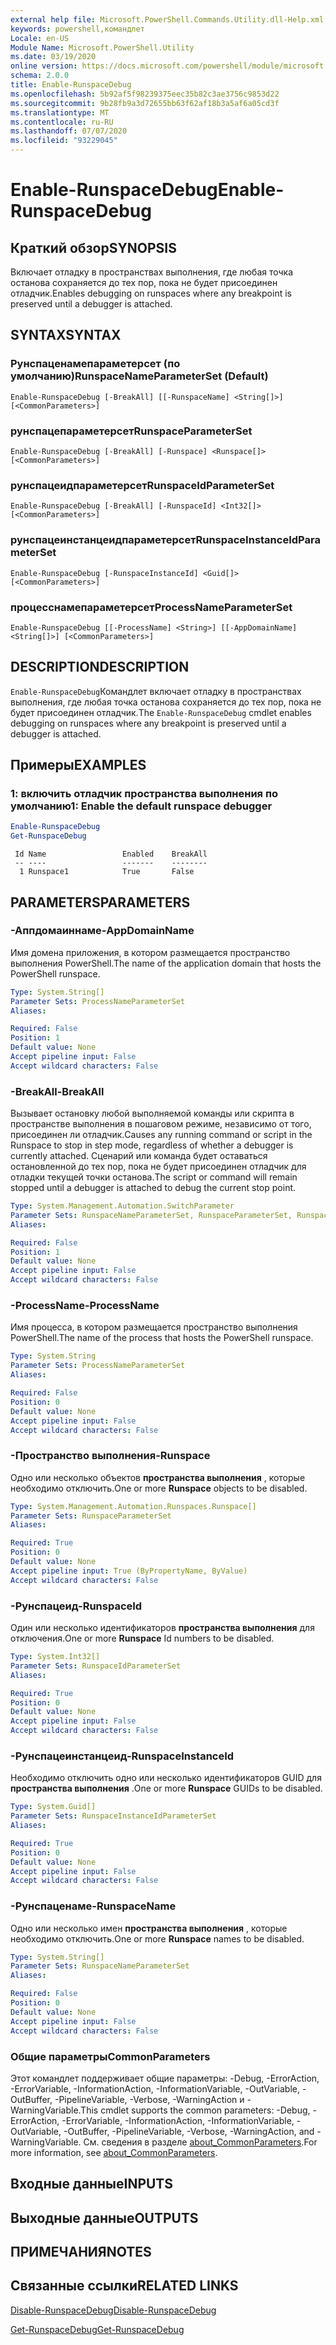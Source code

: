 ```yaml
---
external help file: Microsoft.PowerShell.Commands.Utility.dll-Help.xml
keywords: powershell,командлет
Locale: en-US
Module Name: Microsoft.PowerShell.Utility
ms.date: 03/19/2020
online version: https://docs.microsoft.com/powershell/module/microsoft.powershell.utility/enable-runspacedebug?view=powershell-6&WT.mc_id=ps-gethelp
schema: 2.0.0
title: Enable-RunspaceDebug
ms.openlocfilehash: 5b92af5f98239375eec35b82c3ae3756c9853d22
ms.sourcegitcommit: 9b28fb9a3d72655bb63f62af18b3a5af6a05cd3f
ms.translationtype: MT
ms.contentlocale: ru-RU
ms.lasthandoff: 07/07/2020
ms.locfileid: "93229045"
---
```

# <span data-ttu-id="ca90f-103">Enable-RunspaceDebug</span><span class="sxs-lookup"><span data-stu-id="ca90f-103">Enable-RunspaceDebug</span></span>

## <span data-ttu-id="ca90f-104">Краткий обзор</span><span class="sxs-lookup"><span data-stu-id="ca90f-104">SYNOPSIS</span></span>
<span data-ttu-id="ca90f-105">Включает отладку в пространствах выполнения, где любая точка останова сохраняется до тех пор, пока не будет присоединен отладчик.</span><span class="sxs-lookup"><span data-stu-id="ca90f-105">Enables debugging on runspaces where any breakpoint is preserved until a debugger is attached.</span></span>

## <span data-ttu-id="ca90f-106">SYNTAX</span><span class="sxs-lookup"><span data-stu-id="ca90f-106">SYNTAX</span></span>

### <span data-ttu-id="ca90f-107">Рунспаценамепараметерсет (по умолчанию)</span><span class="sxs-lookup"><span data-stu-id="ca90f-107">RunspaceNameParameterSet (Default)</span></span>

```
Enable-RunspaceDebug [-BreakAll] [[-RunspaceName] <String[]>] [<CommonParameters>]
```

### <span data-ttu-id="ca90f-108">рунспацепараметерсет</span><span class="sxs-lookup"><span data-stu-id="ca90f-108">RunspaceParameterSet</span></span>

```
Enable-RunspaceDebug [-BreakAll] [-Runspace] <Runspace[]> [<CommonParameters>]
```

### <span data-ttu-id="ca90f-109">рунспацеидпараметерсет</span><span class="sxs-lookup"><span data-stu-id="ca90f-109">RunspaceIdParameterSet</span></span>

```
Enable-RunspaceDebug [-BreakAll] [-RunspaceId] <Int32[]> [<CommonParameters>]
```

### <span data-ttu-id="ca90f-110">рунспацеинстанцеидпараметерсет</span><span class="sxs-lookup"><span data-stu-id="ca90f-110">RunspaceInstanceIdParameterSet</span></span>

```
Enable-RunspaceDebug [-RunspaceInstanceId] <Guid[]> [<CommonParameters>]
```

### <span data-ttu-id="ca90f-111">процесснамепараметерсет</span><span class="sxs-lookup"><span data-stu-id="ca90f-111">ProcessNameParameterSet</span></span>

```
Enable-RunspaceDebug [[-ProcessName] <String>] [[-AppDomainName] <String[]>] [<CommonParameters>]
```

## <span data-ttu-id="ca90f-112">DESCRIPTION</span><span class="sxs-lookup"><span data-stu-id="ca90f-112">DESCRIPTION</span></span>

<span data-ttu-id="ca90f-113">`Enable-RunspaceDebug`Командлет включает отладку в пространствах выполнения, где любая точка останова сохраняется до тех пор, пока не будет присоединен отладчик.</span><span class="sxs-lookup"><span data-stu-id="ca90f-113">The `Enable-RunspaceDebug` cmdlet enables debugging on runspaces where any breakpoint is preserved until a debugger is attached.</span></span>

## <span data-ttu-id="ca90f-114">Примеры</span><span class="sxs-lookup"><span data-stu-id="ca90f-114">EXAMPLES</span></span>

### <span data-ttu-id="ca90f-115">1: включить отладчик пространства выполнения по умолчанию</span><span class="sxs-lookup"><span data-stu-id="ca90f-115">1: Enable the default runspace debugger</span></span>

```powershell
Enable-RunspaceDebug
Get-RunspaceDebug
```

```Output
 Id Name                 Enabled    BreakAll
 -- ----                 -------    --------
  1 Runspace1            True       False
```

## <span data-ttu-id="ca90f-116">PARAMETERS</span><span class="sxs-lookup"><span data-stu-id="ca90f-116">PARAMETERS</span></span>

### <span data-ttu-id="ca90f-117">-Аппдомаиннаме</span><span class="sxs-lookup"><span data-stu-id="ca90f-117">-AppDomainName</span></span>

<span data-ttu-id="ca90f-118">Имя домена приложения, в котором размещается пространство выполнения PowerShell.</span><span class="sxs-lookup"><span data-stu-id="ca90f-118">The name of the application domain that hosts the PowerShell runspace.</span></span>

```yaml
Type: System.String[]
Parameter Sets: ProcessNameParameterSet
Aliases:

Required: False
Position: 1
Default value: None
Accept pipeline input: False
Accept wildcard characters: False
```

### <span data-ttu-id="ca90f-119">-BreakAll</span><span class="sxs-lookup"><span data-stu-id="ca90f-119">-BreakAll</span></span>

<span data-ttu-id="ca90f-120">Вызывает остановку любой выполняемой команды или скрипта в пространстве выполнения в пошаговом режиме, независимо от того, присоединен ли отладчик.</span><span class="sxs-lookup"><span data-stu-id="ca90f-120">Causes any running command or script in the Runspace to stop in step mode, regardless of whether a debugger is currently attached.</span></span> <span data-ttu-id="ca90f-121">Сценарий или команда будет оставаться остановленной до тех пор, пока не будет присоединен отладчик для отладки текущей точки останова.</span><span class="sxs-lookup"><span data-stu-id="ca90f-121">The script or command will remain stopped until a debugger is attached to debug the current stop point.</span></span>

```yaml
Type: System.Management.Automation.SwitchParameter
Parameter Sets: RunspaceNameParameterSet, RunspaceParameterSet, RunspaceIdParameterSet
Aliases:

Required: False
Position: 1
Default value: None
Accept pipeline input: False
Accept wildcard characters: False
```

### <span data-ttu-id="ca90f-122">-ProcessName</span><span class="sxs-lookup"><span data-stu-id="ca90f-122">-ProcessName</span></span>

<span data-ttu-id="ca90f-123">Имя процесса, в котором размещается пространство выполнения PowerShell.</span><span class="sxs-lookup"><span data-stu-id="ca90f-123">The name of the process that hosts the PowerShell runspace.</span></span>

```yaml
Type: System.String
Parameter Sets: ProcessNameParameterSet
Aliases:

Required: False
Position: 0
Default value: None
Accept pipeline input: False
Accept wildcard characters: False
```

### <span data-ttu-id="ca90f-124">-Пространство выполнения</span><span class="sxs-lookup"><span data-stu-id="ca90f-124">-Runspace</span></span>

<span data-ttu-id="ca90f-125">Одно или несколько объектов **пространства выполнения** , которые необходимо отключить.</span><span class="sxs-lookup"><span data-stu-id="ca90f-125">One or more **Runspace** objects to be disabled.</span></span>

```yaml
Type: System.Management.Automation.Runspaces.Runspace[]
Parameter Sets: RunspaceParameterSet
Aliases:

Required: True
Position: 0
Default value: None
Accept pipeline input: True (ByPropertyName, ByValue)
Accept wildcard characters: False
```

### <span data-ttu-id="ca90f-126">-Рунспацеид</span><span class="sxs-lookup"><span data-stu-id="ca90f-126">-RunspaceId</span></span>

<span data-ttu-id="ca90f-127">Один или несколько идентификаторов **пространства выполнения** для отключения.</span><span class="sxs-lookup"><span data-stu-id="ca90f-127">One or more **Runspace** Id numbers to be disabled.</span></span>

```yaml
Type: System.Int32[]
Parameter Sets: RunspaceIdParameterSet
Aliases:

Required: True
Position: 0
Default value: None
Accept pipeline input: False
Accept wildcard characters: False
```

### <span data-ttu-id="ca90f-128">-Рунспацеинстанцеид</span><span class="sxs-lookup"><span data-stu-id="ca90f-128">-RunspaceInstanceId</span></span>

<span data-ttu-id="ca90f-129">Необходимо отключить одно или несколько идентификаторов GUID для **пространства выполнения** .</span><span class="sxs-lookup"><span data-stu-id="ca90f-129">One or more **Runspace** GUIDs to be disabled.</span></span>

```yaml
Type: System.Guid[]
Parameter Sets: RunspaceInstanceIdParameterSet
Aliases:

Required: True
Position: 0
Default value: None
Accept pipeline input: False
Accept wildcard characters: False
```

### <span data-ttu-id="ca90f-130">-Рунспаценаме</span><span class="sxs-lookup"><span data-stu-id="ca90f-130">-RunspaceName</span></span>

<span data-ttu-id="ca90f-131">Одно или несколько имен **пространства выполнения** , которые необходимо отключить.</span><span class="sxs-lookup"><span data-stu-id="ca90f-131">One or more **Runspace** names to be disabled.</span></span>

```yaml
Type: System.String[]
Parameter Sets: RunspaceNameParameterSet
Aliases:

Required: False
Position: 0
Default value: None
Accept pipeline input: False
Accept wildcard characters: False
```

### <span data-ttu-id="ca90f-132">Общие параметры</span><span class="sxs-lookup"><span data-stu-id="ca90f-132">CommonParameters</span></span>

<span data-ttu-id="ca90f-133">Этот командлет поддерживает общие параметры: -Debug, -ErrorAction, -ErrorVariable, -InformationAction, -InformationVariable, -OutVariable, -OutBuffer, -PipelineVariable, -Verbose, -WarningAction и -WarningVariable.</span><span class="sxs-lookup"><span data-stu-id="ca90f-133">This cmdlet supports the common parameters: -Debug, -ErrorAction, -ErrorVariable, -InformationAction, -InformationVariable, -OutVariable, -OutBuffer, -PipelineVariable, -Verbose, -WarningAction, and -WarningVariable.</span></span> <span data-ttu-id="ca90f-134">См. сведения в разделе [about_CommonParameters](https://go.microsoft.com/fwlink/?LinkID=113216).</span><span class="sxs-lookup"><span data-stu-id="ca90f-134">For more information, see [about_CommonParameters](https://go.microsoft.com/fwlink/?LinkID=113216).</span></span>

## <span data-ttu-id="ca90f-135">Входные данные</span><span class="sxs-lookup"><span data-stu-id="ca90f-135">INPUTS</span></span>

## <span data-ttu-id="ca90f-136">Выходные данные</span><span class="sxs-lookup"><span data-stu-id="ca90f-136">OUTPUTS</span></span>

## <span data-ttu-id="ca90f-137">ПРИМЕЧАНИЯ</span><span class="sxs-lookup"><span data-stu-id="ca90f-137">NOTES</span></span>

## <span data-ttu-id="ca90f-138">Связанные ссылки</span><span class="sxs-lookup"><span data-stu-id="ca90f-138">RELATED LINKS</span></span>

[<span data-ttu-id="ca90f-139">Disable-RunspaceDebug</span><span class="sxs-lookup"><span data-stu-id="ca90f-139">Disable-RunspaceDebug</span></span>](Disable-RunspaceDebug.md)

[<span data-ttu-id="ca90f-140">Get-RunspaceDebug</span><span class="sxs-lookup"><span data-stu-id="ca90f-140">Get-RunspaceDebug</span></span>](Get-RunspaceDebug.md)
